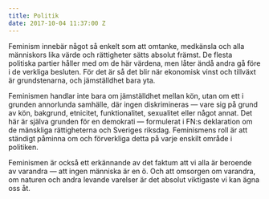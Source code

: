 ```yaml
---
title: Politik
date: 2017-10-04 11:37:00 Z
---
```


Feminism innebär något så enkelt som att omtanke, medkänsla och alla människors lika värde och rättigheter sätts absolut främst. De flesta politiska partier håller med om de här värdena, men låter ändå andra gå före i de verkliga besluten. För det är så det blir när ekonomisk vinst och tillväxt är grundstenarna, och jämställdhet bara yta.

Feminismen handlar inte bara om jämställdhet mellan kön, utan om ett i grunden annorlunda samhälle, där ingen diskrimineras — vare sig på grund av kön, bakgrund, etnicitet, funktionalitet, sexualitet eller något annat.
Det här är själva grunden för en demokrati — formulerat i FN:s deklaration om de mänskliga rättigheterna och Sveriges riksdag. Feminismens roll är att ständigt påminna om och förverkliga detta på varje enskilt område i politiken.

Feminismen är också ett erkännande av det faktum att vi alla är beroende av varandra — att ingen människa är en ö. Och att omsorgen om varandra, om naturen och andra levande varelser är det absolut viktigaste vi kan ägna oss åt.